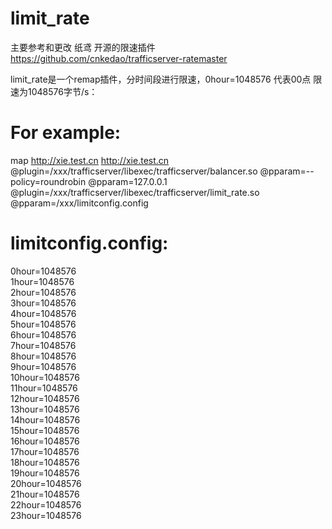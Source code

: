 # limit_rate
 主要参考和更改 纸鸢 开源的限速插件 https://github.com/cnkedao/trafficserver-ratemaster
 
 limit_rate是一个remap插件，分时间段进行限速，0hour=1048576 代表00点 限速为1048576字节/s：

# For example:
 map http://xie.test.cn http://xie.test.cn  @plugin=/xxx/trafficserver/libexec/trafficserver/balancer.so @pparam=--policy=roundrobin @pparam=127.0.0.1  @plugin=/xxx/trafficserver/libexec/trafficserver/limit_rate.so @pparam=/xxx/limitconfig.config
 
# limitconfig.config:
 0hour=1048576<br />
 1hour=1048576<br />
 2hour=1048576<br />
 3hour=1048576<br />
 4hour=1048576<br />
 5hour=1048576<br />
 6hour=1048576<br />
 7hour=1048576<br />
 8hour=1048576<br />
 9hour=1048576<br />
 10hour=1048576<br />
 11hour=1048576<br />
 12hour=1048576<br />
 13hour=1048576<br />
 14hour=1048576<br />
 15hour=1048576<br />
 16hour=1048576<br />
 17hour=1048576<br />
 18hour=1048576<br />
 19hour=1048576<br />
 20hour=1048576<br />
 21hour=1048576<br />
 22hour=1048576<br />
 23hour=1048576<br />
